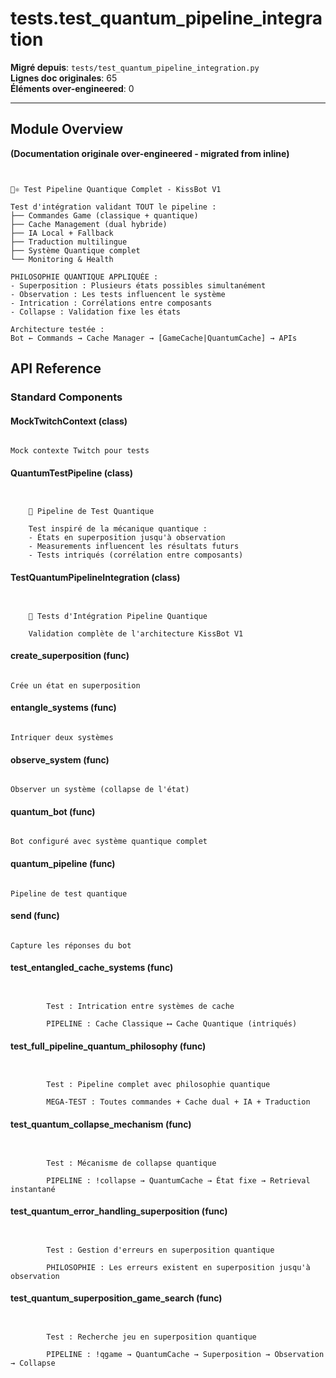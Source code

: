 # tests.test_quantum_pipeline_integration

**Migré depuis**: `tests/test_quantum_pipeline_integration.py`  
**Lignes doc originales**: 65  
**Éléments over-engineered**: 0  

---

## Module Overview

**(Documentation originale over-engineered - migrated from inline)**

```text


🔬⚛️ Test Pipeline Quantique Complet - KissBot V1

Test d'intégration validant TOUT le pipeline :
├── Commandes Game (classique + quantique)
├── Cache Management (dual hybride)
├── IA Local + Fallback
├── Traduction multilingue  
├── Système Quantique complet
└── Monitoring & Health

PHILOSOPHIE QUANTIQUE APPLIQUÉE :
- Superposition : Plusieurs états possibles simultanément
- Observation : Les tests influencent le système  
- Intrication : Corrélations entre composants
- Collapse : Validation fixe les états

Architecture testée :
Bot ← Commands → Cache Manager → [GameCache|QuantumCache] → APIs

```

## API Reference

### Standard Components

#### MockTwitchContext (class)

```text

Mock contexte Twitch pour tests

```

#### QuantumTestPipeline (class)

```text


    🔬 Pipeline de Test Quantique
    
    Test inspiré de la mécanique quantique :
    - États en superposition jusqu'à observation
    - Measurements influencent les résultats futurs
    - Tests intriqués (corrélation entre composants)

```

#### TestQuantumPipelineIntegration (class)

```text


    🔬 Tests d'Intégration Pipeline Quantique
    
    Validation complète de l'architecture KissBot V1

```

#### create_superposition (func)

```text

Crée un état en superposition

```

#### entangle_systems (func)

```text

Intriquer deux systèmes

```

#### observe_system (func)

```text

Observer un système (collapse de l'état)

```

#### quantum_bot (func)

```text

Bot configuré avec système quantique complet

```

#### quantum_pipeline (func)

```text

Pipeline de test quantique

```

#### send (func)

```text

Capture les réponses du bot

```

#### test_entangled_cache_systems (func)

```text


        Test : Intrication entre systèmes de cache
        
        PIPELINE : Cache Classique ⟷ Cache Quantique (intriqués)

```

#### test_full_pipeline_quantum_philosophy (func)

```text


        Test : Pipeline complet avec philosophie quantique
        
        MEGA-TEST : Toutes commandes + Cache dual + IA + Traduction

```

#### test_quantum_collapse_mechanism (func)

```text


        Test : Mécanisme de collapse quantique
        
        PIPELINE : !collapse → QuantumCache → État fixe → Retrieval instantané

```

#### test_quantum_error_handling_superposition (func)

```text


        Test : Gestion d'erreurs en superposition quantique
        
        PHILOSOPHIE : Les erreurs existent en superposition jusqu'à observation

```

#### test_quantum_superposition_game_search (func)

```text


        Test : Recherche jeu en superposition quantique
        
        PIPELINE : !qgame → QuantumCache → Superposition → Observation → Collapse

```
